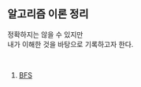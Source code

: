 ## 알고리즘 이론 정리

정확하지는 않을 수 있지만<br>
내가 이해한 것을 바탕으로 기록하고자 한다.<br>

<br>

1. [BFS]("https://github.com/rmfgh2004/Algorithm/blob/main/Theory/BFS.md")
